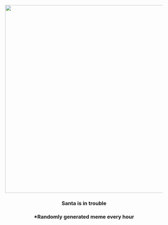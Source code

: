 <p align="center">
        <img src="https://i.redd.it/l9yk5cfrxz491.gif" width="600" height="600">
        </p>
        <h3 align="center">Santa is in trouble</h3>
        <h3 align="center">*Randomly generated meme every hour</h3>
    